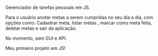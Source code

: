 Gerenciador de tarefas pessoais em JS.

Para o usuário anotar metas a serem cumpridas no seu dia a dia, com opções como: Cadastrar meta, listar metas , marcar como meta feita, 
deletar metas e sair da aplicação.

No momento, sem GUI e API.

Meu primeiro projeto em JS!
